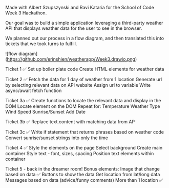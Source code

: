 Made with Albert Szupszynski and Ravi Kataria for the School of Code Week 3 Hackathon.

Our goal was to build a simple application leveraging a third-party weather API that displays weather data for the user to see in the browser.

We planned out our process in a flow diagram, and then translated this into tickets that we took turns to fulfill.

![flow diagram] (https://github.com/erinshien/weatherapp/Week3.drawio.png)

Ticket 1 ✅
    Set up boiler plate code
    Create HTML elements for weather data

Ticket 2 ✅
    Fetch the data for 1 day of weather from 1 location
        Generate url by selecting relevant data on API website
        Assign url to variable
        Write async/await fetch function

Ticket 3a ✅
    Create functions to locate the relevant data and display in the DOM
        Locate element on the DOM
        Repeat for:
        Temperature
        Weather Type
        Wind Speed
        Sunrise/Sunset
        Add Date

Ticket 3b ✅
    Replace text.content with matching data from AP

Ticket 3c ✅
    Write if statement that returns phrases based on weather code
    Convert sunrise/sunset strings into only the time

Ticket 4 ✅
    Style the elements on the page
        Select background
        Create main container
        Style text - font, sizes, spacing
        Position text elements within container

Ticket 5 - back in the dreamer room!
    Bonus elements:
    Image that change based on data ✅
    Buttons to show the data
    Get location from lat/long data
    Messages based on data (advice/funny comments)
    More than 1 location ✅